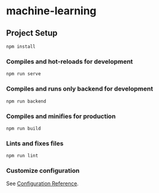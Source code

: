 # machine-learning

## Project Setup
```
npm install
```

### Compiles and hot-reloads for development
```
npm run serve
```

### Compiles and runs only backend for development
```
npm run backend
```

### Compiles and minifies for production
```
npm run build
```

### Lints and fixes files
```
npm run lint
```

### Customize configuration
See [Configuration Reference](https://cli.vuejs.org/config/).

